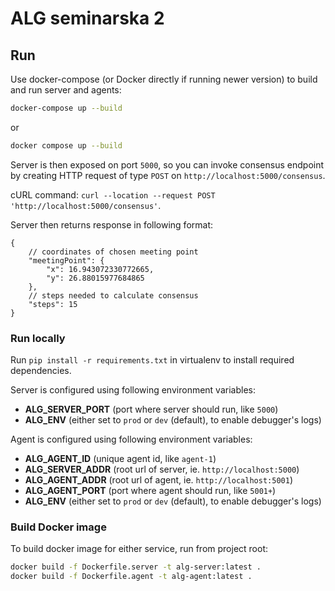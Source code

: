 # ALG seminarska 2

## Run 

Use docker-compose (or Docker directly if running newer version) to build and run server and agents:

```bash
docker-compose up --build
```

or 

```bash
docker compose up --build
```

Server is then exposed on port `5000`, so you can invoke consensus endpoint by creating HTTP request of type `POST` on `http://localhost:5000/consensus`.

cURL command: `curl --location --request POST 'http://localhost:5000/consensus'`.

Server then returns response in following format:

```json5
{
    // coordinates of chosen meeting point
    "meetingPoint": {
        "x": 16.943072330772665,
        "y": 26.88015977684865
    },
    // steps needed to calculate consensus
    "steps": 15
}
```

### Run locally

Run `pip install -r requirements.txt` in virtualenv to install required dependencies.

Server is configured using following environment variables:
* **ALG_SERVER_PORT** (port where server should run, like `5000`)
* **ALG_ENV** (either set to `prod` or `dev` (default), to enable debugger's logs)

Agent is configured using following environment variables:
* **ALG_AGENT_ID** (unique agent id, like `agent-1`)
* **ALG_SERVER_ADDR** (root url of server, ie. `http://localhost:5000`)
* **ALG_AGENT_ADDR** (root url of agent, ie. `http://localhost:5001`)
* **ALG_AGENT_PORT** (port where agent should run, like `5001+`)
* **ALG_ENV** (either set to `prod` or `dev` (default), to enable debugger's logs)


### Build Docker image
To build docker image for either service, run from project root:
```bash
docker build -f Dockerfile.server -t alg-server:latest .
docker build -f Dockerfile.agent -t alg-agent:latest .
```
